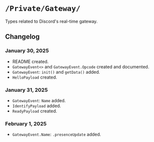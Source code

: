 #  `/Private/Gateway/`

Types related to Discord's real-time gateway.

## Changelog

### January 30, 2025
- README created.
- `GatewayEvent<>` and `GatewayEvent.Opcode` created and documented.
- `GatewayEvent`: `init()` and `getData()` added.
- `HelloPayload` created.

### January 31, 2025
- `GatewayEvent`: `Name` added.
- `IdentifyPayload` added.
- `ReadyPayload` created.

### February 1, 2025
- `GatewayEvent.Name`: `.presenceUpdate` added.
